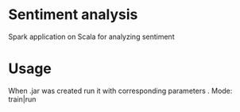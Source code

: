 # Sentiment analysis
Spark application on Scala for analyzing sentiment

# Usage
When .jar was created run it with corresponding parameters <mode> <filename for words count> <filename for predicted sentiments>.
Mode: train|run
